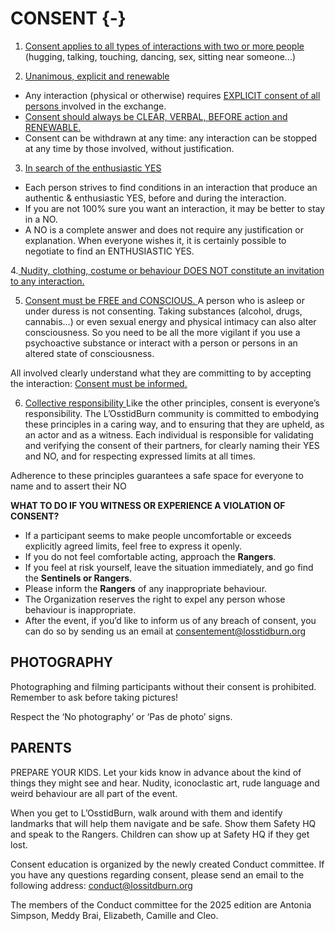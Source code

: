 # CONSENT {-}

1.  <span style="text-decoration:underline">Consent applies to all types of interactions with two or more people </span> (hugging, talking, touching, dancing, sex, sitting near someone...)

2. <span style="text-decoration:underline">Unanimous, explicit and renewable </span>
  
  
  * Any interaction (physical or otherwise) requires <span style="text-decoration:underline">  EXPLICIT consent of all persons  </span> involved in the exchange. 
  * <span style="text-decoration:underline"> Consent should always be CLEAR, VERBAL, BEFORE action and RENEWABLE. </span> 
  * Consent can be withdrawn at any time: any interaction can be stopped at any time by those involved, without justification.


3. <span style="text-decoration:underline"> In search of the enthusiastic YES </span> 
  
* Each person strives to find conditions in an interaction that produce an authentic & enthusiastic YES, before and during the interaction.
* If you are not 100% sure you want an interaction, it may be better to stay in a NO.
* A NO is a complete answer and does not require any justification or explanation. When everyone wishes it, it is certainly possible to negotiate to find an ENTHUSIASTIC YES.


4.<span style="text-decoration:underline"> Nudity, clothing, costume or behaviour DOES NOT constitute an invitation to any interaction. </span> 
  
  
  5. <span style="text-decoration:underline"> Consent must be FREE and CONSCIOUS. </span> 
  A person who is asleep or under duress is not consenting. Taking substances (alcohol, drugs, cannabis...) or even sexual energy and physical intimacy can also alter consciousness. So you need to be all the more vigilant if you use a psychoactive substance or interact with a person or persons in an altered state of consciousness. 
  
All involved clearly understand what they are committing to by accepting the interaction: <span style="text-decoration:underline"> Consent must be informed. </span> 


6. <span style="text-decoration:underline"> Collective responsibility </span> 
Like the other principles, consent is everyone’s responsibility. The L’OsstidBurn community is committed to embodying these principles in a caring way, and to ensuring that they are upheld, as an actor and as a witness. Each individual is responsible for validating and verifying the consent of their partners, for clearly naming their YES and NO,  and for respecting expressed limits at all times.


Adherence to these principles guarantees a safe space for everyone to name and to assert their NO


**WHAT TO DO IF YOU WITNESS OR EXPERIENCE A VIOLATION OF CONSENT?**

* If a participant seems to make people uncomfortable or exceeds explicitly agreed limits, feel free to express it openly.
* If you do not feel comfortable acting, approach the **Rangers**.   
* If you feel at risk yourself, leave the situation immediately, and go find the **Sentinels or Rangers**.
* Please inform the **Rangers** of any inappropriate behaviour.
* The Organization reserves the right to expel any person whose behaviour is inappropriate.
* After the event, if you’d like to inform us of any breach of consent, you can do so by sending us an email at <span style="text-decoration:underline">consentement@losstidburn.org </span> 



<h2><span> PHOTOGRAPHY </span></h2>

Photographing and filming participants without their consent is prohibited. Remember to ask before taking pictures!

Respect the ‘No photography’ or ‘Pas de photo’ signs.



<h2><span> PARENTS  </span></h2>

PREPARE YOUR KIDS. Let your kids know in advance about the kind of things they might see and hear. Nudity, iconoclastic art, rude language and weird behaviour are all part of the event.

When you get to L’OsstidBurn, walk around with  them and identify landmarks that will help them navigate and be safe. Show them Safety HQ and speak to the Rangers. Children can show up at Safety HQ if they get lost.

Consent education is organized by the newly created Conduct committee. If you have any questions regarding consent, please send an email to the following address:     <span style="text-decoration:underline">conduct@lossitdburn.org</span>

The members of the Conduct committee for the 2025 edition are Antonia Simpson, Meddy Brai, Elizabeth, Camille and Cleo.

